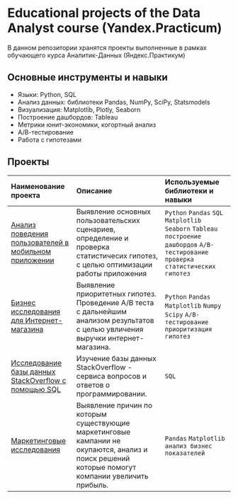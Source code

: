 # Educational projects of the Data Analyst course (Yandex.Practicum) #

В данном репозитории хранятся проекты выполненные в рамках обучающего курса Аналитик-Данных (Яндекс.Практикум)

## Основные инструменты и навыки

- Языки: Python, SQL
- Анализ данных: библиотеки Pandas, NumPy, SciPy, Statsmodels
-	Визуализация: Matplotlib, Plotly, Seaborn
-	Построение дашбордов: Tableau
-	Метрики юнит-экономики, когортный анализ
-	А/В-тестирование
-	Работа с гипотезами

## Проекты
| Наименование проекта | Описание | Используемые библиотеки и навыки | 
| :---------------------- | :---------------------- | :---------------------- |
| [Анализ поведения пользователей в мобильном приложении](https://github.com/Victoria-Shk/Projects/tree/main/Mobile%20app%20analysis) | Выявление основных пользовательских сценариев, определение и проверка статистичесих гипотез, с целью оптимизации работы приложения | `Python` `Pandas` `SQL` `Matplotlib` `Seaborn` `Tableau` `построение дашбордов` `A/B-тестирование` `проверка статистических гипотез` |
| [Бизнес исследования для Интернет-магазина](https://github.com/Victoria-Shk/Projects/tree/main/Business%20research) | Выявление приоритетных гипотез. Проведение А/В теста с дальнейшим анализом результатов с целью увличения выручки интернет-магазина.  | `Python` `Pandas` `Matplotlib` `Numpy` `Scipy` `A/B-тестирование` `приоритизация гипотез` |
| [Исследование базы данных StackOverflow с помощью SQL](https://github.com/Victoria-Shk/Projects/tree/main/SQL%20) | Изучение базы данных StackOverflow - сервиса вопросов и ответов о программировании. | `SQL` |
| [Маркетинговые исследования](https://github.com/Victoria-Shk/Projects/tree/main/Marketing%20research) | Выявление причин по которым существующие маркетинговые кампании не окупаются,  анализ и поиск решений которые помогут компании увеличить прибыль. | `Pandas` `Matplotlib` `анализ бизнес показателей` |


